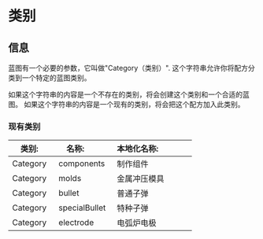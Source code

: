 # 类别

## 信息
蓝图有一个必要的参数，它叫做"Category（类别）".
这个字符串允许你将配方分类到一个特定的蓝图类别。

如果这个字符串的内容是一个不存在的类别，将会创建这个类别和一个合适的蓝图。
如果这个字符串的内容是一个现有的类别，将会把这个配方加入此类别。

### 现有类别

|类别:        |名称:         |本地化名称:                        |
|------------|--------------|----------------------------------|
|Category    |components    |制作组件 		|
|Category    |molds			    |金属冲压模具  |
|Category    |bullet 		    |普通子弹			|
|Category    |specialBullet |特种子弹|
|Category    |electrode	   	|电弧炉电极|
